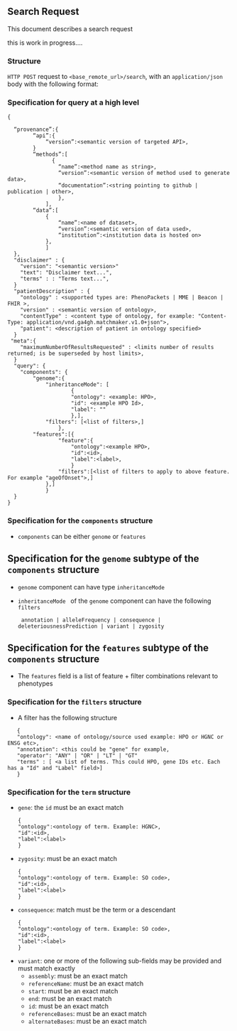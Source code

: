 ## Search Request

This document describes a search request

this is work in progress....

### Structure

`HTTP POST` request to `<base_remote_url>/search`, with an `application/json` body with the following format:

### Specification for query at a high level

```
{

  “provenance”:{
		“api”:{
			“version”:<semantic version of targeted API>,
		}	
		“methods”:[
			  {
				“name”:<method name as string>,
				“version”:<semantic version of method used to generate data>,
				“documentation”:<string pointing to github | publication | other>,
			    },
			],
		“data”:[
			{
				“name”:<name of dataset>,
				“version”:<semantic version of data used>,
				“institution”:<institution data is hosted on>	
			},
			]
  },
  "disclaimer" : {
  	"version": "<semantic version>"
  	"text": "Disclaimer text...",
  	"terms" : : "Terms text...",
  }
  "patientDescription" : {
	"ontology" : <supported types are: PhenoPackets | MME | Beacon | FHIR >,
	"version" : <semantic version of ontology>,
	"contentType" : <content type of ontology, for example: "Content-Type: application/vnd.ga4gh.matchmaker.v1.0+json">, 
	"patient": <description of patient in ontology specified>
  }
 "meta":{
	"maximumNumberOfResultsRequested" : <limits number of results returned; is be superseded by host limits>,
  }
  "query": {
    "components": { 
		"genome":{
			"inheritanceMode": [
					{
					"ontology": <example: HPO>,
					"id": <example HPO Id>,
					"label": ""
					},],
			"filters": [<list of filters>,]
				},
		"features":[{
				"feature":{ 	
					"ontology":<example HPO>,
					"id":<id>,
					"label":<label>,
					}
				"filters":[<list of filters to apply to above feature. For example "ageOfOnset">,]
			},]
    		}
  }
}
```


### Specification for the `components` structure

* `components` can be either `genome` or `features`

## Specification for the `genome` subtype of the `components` structure

* `genome` component can have type 
	`inheritanceMode `

* `inheritanceMode ` of the `genome` component can have the following `filters`

	` annotation | alleleFrequency | consequence | deleteriousnessPrediction | variant | zygosity`
	

## Specification for the `features` subtype of the `components` structure

* The `features` field is a list of feature + filter combinations relevant to phenotypes


### Specification for the `filters` structure

 * A filter has the following structure
 
 ```
 	{
	"ontology": <name of ontology/source used example: HPO or HGNC or ENSG etc>,
	"annotation": <this could be "gene" for example,
	"operator": "ANY" | "OR" | "LT" | "GT"
	"terms" : [ <a list of terms. This could HPO, gene IDs etc. Each has a "Id" and "Label" field>]
	}
 ```

### Specification for the `term` structure

* `gene`: the `id` must be an exact match
	```
	{
	"ontology":<ontology of term. Example: HGNC>,
	"id":<id>,
	"label":<label>
	}
	```
* `zygosity`: must be an exact match
	```
	{
	"ontology":<ontology of term. Example: SO code>,
	"id":<id>,
	"label":<label>
	}
	```
* `consequence`: match must be the term or a descendant
	```
	{
	"ontology":<ontology of term. Example: SO code>,
	"id":<id>,
	"label":<label>
	}
	```
* `variant`: one or more of the following sub-fields may be provided and must match exactly
    * `assembly`: must be an exact match
    * `referenceName`: must be an exact match
    * `start`: must be an exact match
    * `end`: must be an exact match
    * `id`: must be an exact match
    * `referenceBases`: must be an exact match
    * `alternateBases`: must be an exact match

	

